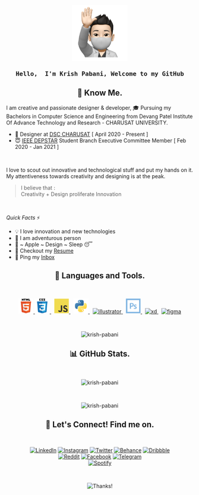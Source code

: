 <p align="center"> <img src="https://github.com/krish-pabani/krish-pabani/blob/main/assets/Krish%20Memoji.png" alt="html5" width="150" height="150"/> </p>
<h3><pre align="center"><b>Hello,  I'm Krish Pabani, Welcome to my GitHub</b></pre></h3>

<h2 align="center"> 👤  Know Me. </h2>

<p>I am creative and passionate designer & developer, 🎓 Pursuing my Bachelors in Computer Science and Engineering from  Devang Patel Institute Of Advance Technology and Research - CHARUSAT UNIVERSITY.</p>

- 🎨 Designer at [DSC CHARUSAT](https://dsc-charusat.web.app/team)         [ April 2020 - Present ]
- 😇 [IEEE DEPSTAR](https://edu.ieee.org/in-depstar/) Student Branch Executive Committee Member         [ Feb 2020 - Jan 2021 ]

<br>

<p>I love to scout out innovative and technological stuff and put my hands on it. My attentiveness towards creativity and designing is at the peak.</p>

> I believe that : <br>
> Creativity + Design proliferate Innovation

<br>

_Quick Facts_ ⚡ 
- 💡 I love innovation and new technologies
- 🚀 I am adventurous person
- 💟 ~ Apple ~ Design ~ Sleep 😴
- 📝 Checkout my [Resume](https://github.com/krish-pabani/krish-pabani/blob/main/document/Krish%20Resume.pdf)
- 📮 Ping my [Inbox](mailto:krishpabani73@gmail.com)



<h2 align="center"> 🧰  Languages and Tools. </h2> <br>
<p align="center"> <a href="https://www.w3.org/html/" target="_blank"> <img src="https://raw.githubusercontent.com/devicons/devicon/master/icons/html5/html5-original-wordmark.svg" alt="html5" width="40" height="40"/> </a> <a href="https://www.w3schools.com/css/" target="_blank"> <img src="https://raw.githubusercontent.com/devicons/devicon/master/icons/css3/css3-original-wordmark.svg" alt="css3" width="40" height="40"/> </a> &nbsp <a href="https://developer.mozilla.org/en-US/docs/Web/JavaScript" target="_blank"> <img src="https://raw.githubusercontent.com/devicons/devicon/master/icons/javascript/javascript-original.svg" alt="javascript" width="40" height="40"/> </a> &nbsp <a href="https://www.python.org" target="_blank"> <img src="https://raw.githubusercontent.com/devicons/devicon/master/icons/python/python-original.svg" alt="python" width="40" height="40"/> </a> &nbsp <a href="https://www.adobe.com/in/products/illustrator.html" target="_blank"> <img src="https://www.vectorlogo.zone/logos/adobe_illustrator/adobe_illustrator-icon.svg" alt="illustrator" width="40" height="40"/> </a> &nbsp <a href="https://www.photoshop.com/en" target="_blank"> <img src="https://raw.githubusercontent.com/devicons/devicon/master/icons/photoshop/photoshop-line.svg" alt="photoshop" width="40" height="40"/> </a> &nbsp <a href="https://www.adobe.com/products/xd.html" target="_blank"> <img src="https://cdn.worldvectorlogo.com/logos/adobe-xd.svg" alt="xd" width="40" height="40"/> </a> &nbsp <a href="https://www.figma.com/" target="_blank"> <img src="https://www.vectorlogo.zone/logos/figma/figma-icon.svg" alt="figma" width="40" height="40"/> </a> </p>
<br>
<p align="center"><img src="https://github-readme-stats.vercel.app/api/top-langs?username=krish-pabani&theme=dark&show_icons=true&locale=en&layout=compact&hide_border=true&icon_color=fb8c00&hide_title=true&text_color=ededed" alt="krish-pabani" width="450" height="auto"/></p>



<h2 align="center"> 📊  GitHub Stats. </h2> <br>
<p align="center"><img src="https://github-readme-stats.vercel.app/api?username=krish-pabani&&theme=dark&show_icons=true&icon_color=fb8c00&hide_border=true&custom_title=My GitHub Stats&title_color=ffffff&text_color=f4d8ab" alt="krish-pabani" width="450" height="auto" /></p>
<br>
<p align="center"><img src="https://github-readme-streak-stats.herokuapp.com/?user=krish-pabani&theme=dark&hide_border=true" alt="krish-pabani" width="450" height="auto" /></p>



<h2 align="center"> 🤝 Let's Connect! Find me on. </h2> <br>
<div align="center">
  
[![LinkedIn](https://img.shields.io/badge/LinkedIn-0077B5?style=for-the-badge&logo=linkedin&logoColor=white)](https://in.linkedin.com/in/krishpabani) [![Instagram](https://img.shields.io/badge/Instagram-bc2a8d?style=for-the-badge&logo=instagram&logoColor=white)](https://instagram.com/krish_pabani) [![Twitter](https://img.shields.io/badge/Twitter-1DA1F2?style=for-the-badge&logo=twitter&logoColor=white)](https://twitter.com/PabaniKrish)  [![Behance](https://img.shields.io/badge/Behance-053EFF?style=for-the-badge&logo=behance&logoColor=white)](https://www.behance.net/krishpabani)  [![Dribbble](https://img.shields.io/badge/Dribbble-EA4C89?style=for-the-badge&logo=dribbble&logoColor=white)](https://dribbble.com/krishpabani) <br> [![Reddit](https://img.shields.io/badge/Reddit-FF4500?style=for-the-badge&logo=reddit&logoColor=white)](https://reddit.com/u/krishpabani) [![Facebook](https://img.shields.io/badge/Facebook-4267B2?style=for-the-badge&logo=facebook&logoColor=white)](https://www.facebook.com/krish.pabani.3/) [![Telegram](https://img.shields.io/badge/Telegram-0088CC?style=for-the-badge&logo=telegram&logoColor=white)](https://t.me/krishpabani/) <br> [![Spotify](https://img.shields.io/badge/Listen%20to%20my%20Playlist-1DB954?style=for-the-badge&logo=spotify&logoColor=white)](https://open.spotify.com/playlist/0AQm0rZHiv4BvL2ij70EGm?si=4dc92dc1c7544a44)
  
</div>


<!-- <h2 align="center"> 🎧 Currently Listening. </h2> <br>

<div align="center">
  
 [![spotify-github-profile](https://spotify-github-profile.vercel.app/api/view?uid=s6ao16svonmdyfnwmpwkpmfcb&cover_image=true&theme=compact)](https://spotify-github-profile.vercel.app/api/view?uid=s6ao16svonmdyfnwmpwkpmfcb&redirect=true)
  
</div> -->
<br>
<div align="center">
  

![Thanks!](https://img.shields.io/badge/...Thanks%20For%20Visiting...-EDEDED?style=for-the-badge&logo=thanks&logoColor=black)
  
</div>
